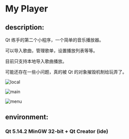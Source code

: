 # My Player



## description:

Qt 练手的第二个小程序，一个简单的音乐播放器。

可以导入歌曲，管理歌单，设置播放列表等等。

目前只支持本地导入歌曲播放。



可能还存在一些小问题，真的被 Qt 的对象摧毁机制给玩弄了。

![local](https://github.com/waterszhao/My-Player/tree/main/md/local.png)

![main](https://github.com/waterszhao/My-Player/tree/main/md/main.png)

![menu](https://github.com/waterszhao/My-Player/tree/main/md/menu.png)

## environment:

### Qt 5.14.2 MinGW 32-bit + Qt Creator (ide)

